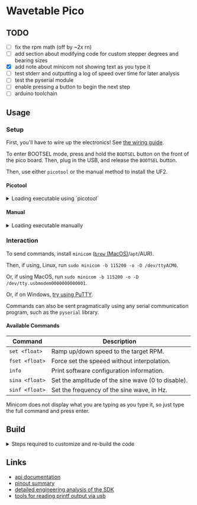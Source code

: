 # Wavetable Pico

## TODO
- [ ] fix the rpm math (off by ~2x rn)
- [ ] add section about modifying code for custom stepper degrees and bearing sizes
- [x] add note about minicom not showing text as you type it
- [ ] test stderr and outputting a log of speed over time for later analysis
- [ ] test the pyserial module
- [ ] enable pressing a button to begin the next step
- [ ] arduino toolchain

## Usage

### Setup

First, you'll have to wire up the electronics! See [the wiring guide](https://github.com/Exr0nProjects/wavetable_pico/blob/main/wiring.md).

To enter BOOTSEL mode, press and hold the `BOOTSEL` button on the front of the pico board. Then, plug in the USB, and release the `BOOTSEL` button. 

Then, use either `picotool` or the manual method to install the UF2.


#### Picotool

<details><summary>Loading executable using `picotool`</summary>
If this section is confusing, jump down to the manual installation method below. 

Install `picotool` using `apt` or from the AUR. (At time of writing, `brew` does not appear to have `picotool`) 

After plugging in the Raspberry Pico in BOOTSEL mode, load the binary:
```sh 
sudo picotool load -x path/to/wavetable_main.uf2
```
</details>


#### Manual 

<details><summary>Loading executable manually</summary>
If on Linux, manually mount the Rasperry Pico as a drive.

Copy a `.uf2` file from [the `releases` folder](https://github.com/Exr0nProjects/wavetable_pico/tree/main/releases) to your Raspberry Pi Pico to get running. The thumbdrive icon should disappear from your desktop and the green on-board LED should turn on.

If you are on MacOS and an unexpceted error occurs, just try unplugging and replugging the Pico. 

</details>

### Interaction

To send commands, install `minicom` ([`brew` (MacOS)](https://brew.sh/)/`apt`/AUR).

Then, if using, Linux, run `sudo minicom -b 115200 -o -D /dev/ttyACM0`.

Or, if using MacOS, run `sudo minicom -b 115200 -o -D /dev/tty.usbmodem0000000000001`.

Or, if on Windows, [try using PuTTY](https://stackoverflow.com/questions/66223686/raspberry-pi-pico-usb-debbuging-on-windows).

Commands can also be sent pragmatically using any serial communication program, such as the `pyserial` library.

#### Available Commands

| Command        | Description                                        |
|----------------|----------------------------------------------------|
| `set <float>`  | Ramp up/down speed to the target RPM.              |
| `fset <float>` | Force set the speeed without interpolation.        |
| `info`         | Print software configuration information.          |
| `sina <float>` | Set the amplitude of the sine wave (0 to disable). |
| `sinf <float>` | Set the frequency of the sine wave, in Hz.         |

Minicom does not display what you are typing as you type it, so just type the full command and press enter.

## Build

<details><summary>Steps required to customize and re-build the code</summary>

### CLI Toolchain Installation

#### MacOS

Install things until building works. You probably want
```
brew install --cask gcc-arm-embedded
brew install cmake
```

[gcc-arm-embedded trick source](https://gist.github.com/joegoggins/7763637).

#### Arch

Install `cmake`, and `gcc-arm-none-eabi-bin` from the AUR.

Or `raspberry-pico-sdk-git` apparently.


Clone recursively, or make sure to `git submodule update --init` in both this folder and in `pico-sdk`.

Then, just `make`, then load the `.uf2` from the `build` directory using one of the above Setup methods.

### Debug pico
Unplug, hold BOOTSEL, replug, release BOOTSEL. Then, `sudo picotool info -a`.

</details>

## Links
- [api documentation](https://raspberrypi.github.io/pico-sdk-doxygen/index.html)
- [pinout summary](https://microcontrollerslab.com/raspberry-pi-pico-pinout-features-programming-peripherals/)
- [detailed engineering analysis of the SDK](https://www.stereorocker.co.uk/2021/02/14/raspberry-pi-pico-displays-fonts-portability/)
- [tools for reading printf output via usb](https://www.raspberrypi.org/forums/viewtopic.php?t=302227)

